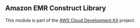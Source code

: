 ## Amazon EMR Construct Library
This module is part of the [AWS Cloud Development Kit](https://github.com/awslabs/aws-cdk) project.
